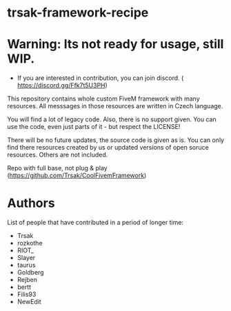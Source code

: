 # trsak-framework-recipe

# Warning: Its not ready for usage, still WIP.

* If you are interested in contribution, you can join discord. ( https://discord.gg/Ffk7t5U3PH)

This repository contains whole custom FiveM framework with many resources. 
All messsages in those resources are written in Czech language.  
 
You will find a lot of legacy code. Also, there is no support given. 
You can use the code, even just parts of it - but respect the LICENSE!  
  
There will be no future updates, the source code is given as is. 
You can only find there resources created by us or updated versions of open soruce resources. Others are not included.

Repo with full base, not plug & play (https://github.com/Trsak/CoolFivemFramework)

# Authors

List of people that have contributed in a period of longer time:

* Trsak
* rozkothe
* RIOT_
* Slayer
* taurus
* Goldberg
* Rejben
* bertt
* Filis93
* NewEdit

